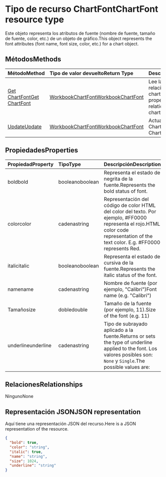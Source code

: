 # <a name="chartfont-resource-type"></a><span data-ttu-id="18447-101">Tipo de recurso ChartFont</span><span class="sxs-lookup"><span data-stu-id="18447-101">ChartFont resource type</span></span>

<span data-ttu-id="18447-102">Este objeto representa los atributos de fuente (nombre de fuente, tamaño de fuente, color, etc.) de un objeto de gráfico.</span><span class="sxs-lookup"><span data-stu-id="18447-102">This object represents the font attributes (font name, font size, color, etc.) for a chart object.</span></span>


## <a name="methods"></a><span data-ttu-id="18447-103">Métodos</span><span class="sxs-lookup"><span data-stu-id="18447-103">Methods</span></span>

| <span data-ttu-id="18447-104">Método</span><span class="sxs-lookup"><span data-stu-id="18447-104">Method</span></span>           | <span data-ttu-id="18447-105">Tipo de valor devuelto</span><span class="sxs-lookup"><span data-stu-id="18447-105">Return Type</span></span>    |<span data-ttu-id="18447-106">Descripción</span><span class="sxs-lookup"><span data-stu-id="18447-106">Description</span></span>|
|:---------------|:--------|:----------|
|[<span data-ttu-id="18447-107">Get ChartFont</span><span class="sxs-lookup"><span data-stu-id="18447-107">Get ChartFont</span></span>](../api/chartfont_get.md) | [<span data-ttu-id="18447-108">WorkbookChartFont</span><span class="sxs-lookup"><span data-stu-id="18447-108">WorkbookChartFont</span></span>](chartfont.md) |<span data-ttu-id="18447-109">Lee las propiedades y relaciones del objeto chartFont.</span><span class="sxs-lookup"><span data-stu-id="18447-109">Read properties and relationships of chartFont object.</span></span>|
|[<span data-ttu-id="18447-110">Update</span><span class="sxs-lookup"><span data-stu-id="18447-110">Update</span></span>](../api/chartfont_update.md) | [<span data-ttu-id="18447-111">WorkbookChartFont</span><span class="sxs-lookup"><span data-stu-id="18447-111">WorkbookChartFont</span></span>](chartfont.md)   |<span data-ttu-id="18447-112">Actualiza el objeto ChartFont.</span><span class="sxs-lookup"><span data-stu-id="18447-112">Update ChartFont object.</span></span> |

## <a name="properties"></a><span data-ttu-id="18447-113">Propiedades</span><span class="sxs-lookup"><span data-stu-id="18447-113">Properties</span></span>
| <span data-ttu-id="18447-114">Propiedad</span><span class="sxs-lookup"><span data-stu-id="18447-114">Property</span></span>     | <span data-ttu-id="18447-115">Tipo</span><span class="sxs-lookup"><span data-stu-id="18447-115">Type</span></span>   |<span data-ttu-id="18447-116">Descripción</span><span class="sxs-lookup"><span data-stu-id="18447-116">Description</span></span>|
|:---------------|:--------|:----------|
|<span data-ttu-id="18447-117">bold</span><span class="sxs-lookup"><span data-stu-id="18447-117">bold</span></span>|<span data-ttu-id="18447-118">booleano</span><span class="sxs-lookup"><span data-stu-id="18447-118">boolean</span></span>|<span data-ttu-id="18447-119">Representa el estado de negrita de la fuente.</span><span class="sxs-lookup"><span data-stu-id="18447-119">Represents the bold status of font.</span></span>|
|<span data-ttu-id="18447-120">color</span><span class="sxs-lookup"><span data-stu-id="18447-120">color</span></span>|<span data-ttu-id="18447-121">cadena</span><span class="sxs-lookup"><span data-stu-id="18447-121">string</span></span>|<span data-ttu-id="18447-p101">Representación del código de color HTML del color del texto. Por ejemplo, #FF0000 representa el rojo.</span><span class="sxs-lookup"><span data-stu-id="18447-p101">HTML color code representation of the text color. E.g. #FF0000 represents Red.</span></span>|
|<span data-ttu-id="18447-125">italic</span><span class="sxs-lookup"><span data-stu-id="18447-125">italic</span></span>|<span data-ttu-id="18447-126">booleano</span><span class="sxs-lookup"><span data-stu-id="18447-126">boolean</span></span>|<span data-ttu-id="18447-127">Representa el estado de cursiva de la fuente.</span><span class="sxs-lookup"><span data-stu-id="18447-127">Represents the italic status of the font.</span></span>|
|<span data-ttu-id="18447-128">name</span><span class="sxs-lookup"><span data-stu-id="18447-128">name</span></span>|<span data-ttu-id="18447-129">cadena</span><span class="sxs-lookup"><span data-stu-id="18447-129">string</span></span>|<span data-ttu-id="18447-130">Nombre de fuente (por ejemplo, "Calibri")</span><span class="sxs-lookup"><span data-stu-id="18447-130">Font name (e.g. "Calibri")</span></span>|
|<span data-ttu-id="18447-131">Tamaño</span><span class="sxs-lookup"><span data-stu-id="18447-131">size</span></span>|<span data-ttu-id="18447-132">doble</span><span class="sxs-lookup"><span data-stu-id="18447-132">double</span></span>|<span data-ttu-id="18447-133">Tamaño de la fuente (por ejemplo, 11).</span><span class="sxs-lookup"><span data-stu-id="18447-133">Size of the font (e.g. 11)</span></span>|
|<span data-ttu-id="18447-134">underline</span><span class="sxs-lookup"><span data-stu-id="18447-134">underline</span></span>|<span data-ttu-id="18447-135">cadena</span><span class="sxs-lookup"><span data-stu-id="18447-135">string</span></span>|<span data-ttu-id="18447-136">Tipo de subrayado aplicado a la fuente.</span><span class="sxs-lookup"><span data-stu-id="18447-136">Returns or sets the type of underline applied to the font.</span></span> <span data-ttu-id="18447-137">Los valores posibles son: `None` y `Single`.</span><span class="sxs-lookup"><span data-stu-id="18447-137">The possible values are:</span></span>|

## <a name="relationships"></a><span data-ttu-id="18447-138">Relaciones</span><span class="sxs-lookup"><span data-stu-id="18447-138">Relationships</span></span>
<span data-ttu-id="18447-139">Ninguno</span><span class="sxs-lookup"><span data-stu-id="18447-139">None</span></span>


## <a name="json-representation"></a><span data-ttu-id="18447-140">Representación JSON</span><span class="sxs-lookup"><span data-stu-id="18447-140">JSON representation</span></span>

<span data-ttu-id="18447-141">Aquí tiene una representación JSON del recurso.</span><span class="sxs-lookup"><span data-stu-id="18447-141">Here is a JSON representation of the resource.</span></span>

<!--{
  "blockType": "resource",
  "baseType": "microsoft.graph.entity",
  "optionalProperties": [],
  "@odata.type": "microsoft.graph.workbookChartFont"
}-->

```json
{
  "bold": true,
  "color": "string",
  "italic": true,
  "name": "string",
  "size": 1024,
  "underline": "string"
}

```

<!-- uuid: 8fcb5dbc-d5aa-4681-8e31-b001d5168d79
2015-10-25 14:57:30 UTC -->
<!-- {
  "type": "#page.annotation",
  "description": "ChartFont resource",
  "keywords": "",
  "section": "documentation",
  "tocPath": ""
}-->